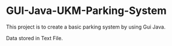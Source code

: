# GUI-Java-UKM-Parking-System
This project is to create a basic parking system by using Gui Java.


Data stored in Text File.
